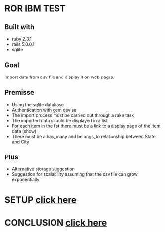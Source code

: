 # ROR IBM TEST

## Built with

* ruby 2.3.1
* rails 5.0.0.1
* sqlite

## Goal

Import data from csv file and display it on web pages.

## Premisse

* Using the sqlite database
* Authentication with gem devise
* The import process must be carried out through a rake task
* The imported data should be displayed in a list
* For each item in the list there must be a link to a display page of the item data (show)
* There must be a has_many and belongs_to relationship between State and City

## Plus

* Alternative storage suggestion
* Suggestion for scalability assuming that the csv file can grow exponentially



# SETUP [click here](SETUP.md)

# CONCLUSION [click here](PLUS.md) 